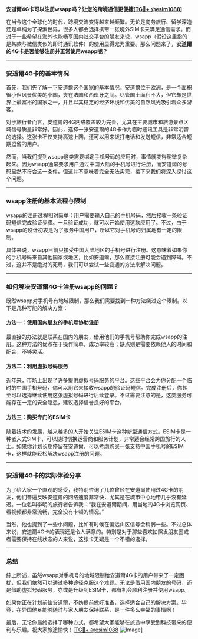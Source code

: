 **安道爾4G卡可以注册wsapp吗？让您的跨境通信更便捷[[TG💪+ @esim1088](https://t.me/s/esim1088)]**

在当今这个全球化的时代，跨境交流变得越来越频繁。无论是商务旅行、留学深造还是单纯为了探索世界，很多人都会选择携带一张境外SIM卡来满足通信需求。而对于一些希望在海外也能畅享国内社交平台的朋友来说，wsapp（假设这里指的是某款与微信类似的即时通讯软件）的使用显得尤为重要。那么问题来了，**安道爾的4G卡是否能够注册并正常使用wsapp呢？**

---

### 安道爾4G卡的基本情况

首先，我们先了解一下安道爾这个国家的基本情况。安道爾位于欧洲，是一个面积很小但风景优美的小国，夹在法国和西班牙之间。尽管国土面积不大，但它却是世界上最富裕的国家之一，并且以其稳定的经济环境和优美的自然风光吸引着众多游客。

对于旅行者而言，安道爾的4G网络覆盖较为完善，尤其在主要城市和旅游景点区域信号质量非常好。因此，选择一张安道爾的4G卡作为临时通讯工具是非常明智的选择。这张卡不仅支持高速上网，还可以用来拨打电话和发送短信，非常适合短期逗留的用户。

然而，当我们提到wsapp这类需要绑定手机号码的应用时，事情就变得稍微复杂起来。因为wsapp通常要求用户通过中国大陆的手机号进行注册，而安道爾的号码显然不符合这一条件。但这并不意味着完全无法实现，接下来我们将深入探讨这个问题。

---

### wsapp注册的基本流程与限制

wsapp的注册过程相对简单：用户需要输入自己的手机号码，然后接收一条验证码短信完成验证步骤。一旦验证成功，就可以开始使用这款应用了。不过，由于wsapp的设计初衷是为了服务中国用户，所以它对手机号的归属地有一定的限制。

具体来说，wsapp目前只接受中国大陆地区的手机号进行注册。这意味着如果你的手机号码来自其他国家或地区，比如安道爾，那么直接注册可能会遇到障碍。不过，这并不是绝对的死局，我们可以尝试一些变通的方法来解决问题。

---

### 如何解决安道爾4G卡注册wsapp的问题？

既然wsapp对手机号有地域限制，那么我们需要找到一种方法绕过这个限制。以下是几种可能的解决方案：

#### 方法一：使用国内朋友的手机号协助注册

最直接的办法就是联系在国内的朋友，借用他们的手机号帮助你完成wsapp的注册。这种方法的优点在于操作简单，成功率较高；缺点则是需要依赖他人的时间和配合，不够灵活。

#### 方法二：利用虚拟号码服务

近年来，市场上出现了许多提供虚拟号码服务的平台。这些平台会为你分配一个临时的中国手机号码，你可以用它来接收wsapp的验证码短信。完成注册后，你甚至可以选择继续使用这张虚拟号码进行后续登录。不过需要注意的是，这类服务可能存在一定的安全隐患，建议选择信誉良好的平台。

#### 方法三：购买专门的ESIM卡

随着技术的发展，越来越多的人开始关注ESIM卡这种新型通信方式。ESIM卡是一种嵌入式SIM卡，可以随时切换运营商和服务计划，非常适合经常跨国旅行的人士。如果你计划长期停留在安道爾，可以考虑购买一张支持中国手机号的ESIM卡，这样就能轻松解决wsapp注册的问题。

---

### 安道爾4G卡的实际体验分享

为了给大家一个直观的感受，我特别咨询了几位曾经在安道爾使用过4G卡的朋友，他们普遍反映安道爾的网络速度非常快，尤其是在城市中心地带几乎没有延迟。一位名叫李明的旅行者告诉我：“我在安道爾期间，用当地的4G卡浏览网页、看视频都非常流畅，完全没有卡顿的情况。”

当然，他也提到了一些小问题，比如有时候在偏远山区信号会稍弱一些。不过总体来说，安道爾4G卡的表现还是令人满意的。特别是对于那些喜欢拍照发朋友圈或者需要保持在线状态的人来说，这张卡无疑是一个不错的选择。

---

### 总结

综上所述，虽然wsapp对手机号的地域限制给安道爾4G卡的用户带来了一定困扰，但我们依然可以通过多种途径克服这个难题。无论是借用国内朋友的号码，还是借助虚拟号码服务，亦或是升级到ESIM卡，都有机会顺利注册并使用wsapp。

如果你正在计划前往安道爾，不妨提前做好准备，选择适合自己的解决方案。毕竟，在异国他乡能够随时与家人朋友保持联系，是一件多么幸福的事情啊！

最后，无论你最终选择了哪种方式，都希望大家能够在旅途中享受到科技带来的便利与乐趣。祝大家旅途愉快！[[TG💪+ @esim1088](https://t.me/s/esim1088) ![Image](https://i.postimg.cc/4NQfJmqS/Snipaste-2025-05-13-00-14-12.png)]
